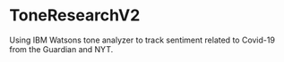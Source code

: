 # ToneResearchV2
Using IBM Watsons tone analyzer to track sentiment related to Covid-19 from the Guardian and NYT.  
